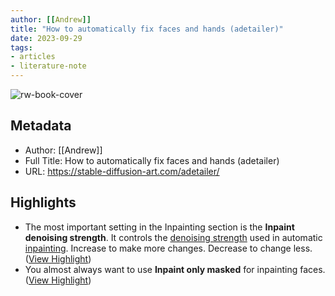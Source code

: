 ```yaml
---
author: [[Andrew]]
title: "How to automatically fix faces and hands (adetailer)"
date: 2023-09-29
tags: 
- articles
- literature-note
---
```

![rw-book-cover](https://i0.wp.com/stable-diffusion-art.com/wp-content/uploads/2023/07/cover-02543-1134911810-Photo-of-A-woman-sitting-on-a-giant-ice-cream-which-is-adorned-with-vibrant-colors-delightful-and-rainbow-sprinkles.-sweetnes.png)

## Metadata
- Author: [[Andrew]]
- Full Title: How to automatically fix faces and hands (adetailer)
- URL: https://stable-diffusion-art.com/adetailer/

## Highlights
- The most important setting in the Inpainting section is the **Inpaint denoising strength**. It controls the [denoising strength](https://stable-diffusion-art.com/inpainting_basics/#Denoising_strength) used in automatic [inpainting](https://stable-diffusion-art.com/inpainting_basics). Increase to make more changes. Decrease to change less. ([View Highlight](https://read.readwise.io/read/01hbgq47njx9xdq99thbc39042))
- You almost always want to use **Inpaint only masked** for inpainting faces. ([View Highlight](https://read.readwise.io/read/01hbgq4d7db8k57ntnpavm5nve))
